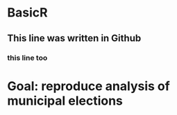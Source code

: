 # BasicR

## This line was written in Github

### this line too


# Goal: reproduce analysis of municipal elections